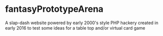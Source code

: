 # fantasyPrototypeArena
A slap-dash website powered by early 2000's style PHP hackery created in early 2016 to test some ideas for a table top and/or virtual card game
